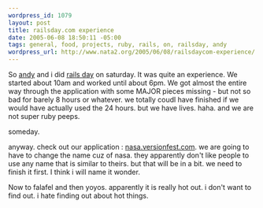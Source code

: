 ```yaml
--- 
wordpress_id: 1079
layout: post
title: railsday.com experience
date: 2005-06-08 18:50:11 -05:00
tags: general, food, projects, ruby, rails, on, railsday, andy
wordpress_url: http://www.nata2.org/2005/06/08/railsdaycom-experience/
---
```

So <a href="http://aiphd.blogspot.com">andy</a> and i did <a href="http://railsday.com">rails day</a> on saturday. It was quite an experience. We started about 10am and worked until about 6pm. We got almost the entire way through the application with some MAJOR pieces missing - but not so bad for barely 8 hours or whatever. we totally coudl have finished if we would have actually used the 24 hours. but we have lives. haha. and we are not super ruby peeps. 

someday. 

anyway. check out our application : <a href="http://nasa.versionfest.com/">nasa.versionfest.com</a>. we are going to have to change the name cuz of nasa. they apparently don't like people to use any name that is similar to theirs. but that will be in a bit. we need to finish it first. I think i will name it wonder. 

Now to falafel and then yoyos. apparently it is really hot out. i don't want to find out. i hate finding out about hot things. 

